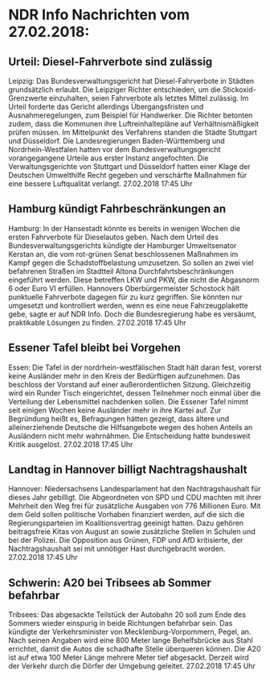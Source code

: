 # NDR Info Nachrichten vom 27.02.2018:


## Urteil: Diesel-Fahrverbote sind zulässig
Leipzig: Das Bundesverwaltungsgericht hat Diesel-Fahrverbote in Städten grundsätzlich erlaubt. Die Leipziger Richter entschieden, um die Stickoxid-Grenzwerte einzuhalten, seien Fahrverbote als letztes Mittel zulässig. Im Urteil forderte das Gericht allerdings Übergangsfristen und Ausnahmeregelungen, zum Beispiel für Handwerker. Die Richter betonten zudem, dass die Kommunen ihre Luftreinhaltepläne auf Verhältnismäßigkeit prüfen müssen. Im Mittelpunkt des Verfahrens standen die Städte Stuttgart und Düsseldorf. Die Landesregierungen Baden-Württemberg und Nordrhein-Westfalen hatten vor dem Bundesverwaltungsgericht vorangegangene Urteile aus erster Instanz angefochten. Die Verwaltungsgerichte von Stuttgart und Düsseldorf hatten einer Klage der Deutschen Umwelthilfe Recht gegeben und verschärfte Maßnahmen für eine bessere Luftqualität verlangt. 27.02.2018 17:45 Uhr 

## Hamburg kündigt Fahrbeschränkungen an
Hamburg: In der Hansestadt könnte es bereits in wenigen Wochen die ersten Fahrverbote für Dieselautos geben. Nach dem Urteil des Bundesverwaltungsgerichts kündigte der Hamburger Umweltsenator Kerstan an, die vom rot-grünen Senat beschlossenen Maßnahmen im Kampf gegen die Schadstoffbelastung umzusetzen. So sollen an zwei viel befahrenen Straßen im Stadtteil Altona Durchfahrtsbeschränkungen eingeführt werden. Diese betreffen LKW und PKW, die nicht die Abgasnorm 6 oder Euro VI erfüllen. Hannovers Oberbürgermeister Schostock hält punktuelle Fahrverbote dagegen für zu kurz gegriffen. Sie könnten nur umgesetzt und kontrolliert werden, wenn es eine neue Fahrzeugplakette gebe, sagte er auf NDR Info. Doch die Bundesregierung habe es versäumt, praktikable Lösungen zu finden. 27.02.2018 17:45 Uhr 

## Essener Tafel bleibt bei Vorgehen
Essen:	Die Tafel in der nordrhein-westfälischen Stadt hält daran fest, vorerst keine Ausländer mehr in den Kreis der Bedürftigen aufzunehmen. Das beschloss der Vorstand auf einer außerordentlichen Sitzung. Gleichzeitig wird ein Runder Tisch eingerichtet, dessen Teilnehmer  noch einmal über die Verteilung der Lebensmittel nachdenken sollen. Die Essener Tafel nimmt seit einigen Wochen keine Ausländer mehr in ihre Kartei auf. Zur Begründung heißt es, Befragungen hätten gezeigt, dass ältere und alleinerziehende Deutsche die Hilfsangebote wegen des hohen Anteils an Ausländern nicht mehr wahrnähmen. Die Entscheidung hatte bundesweit Kritik ausgelöst. 27.02.2018 17:45 Uhr 

## Landtag in Hannover billigt Nachtragshaushalt
Hannover:	Niedersachsens Landesparlament hat den Nachtragshaushalt für dieses Jahr gebilligt. Die Abgeordneten von SPD und CDU machten mit ihrer Mehrheit den Weg frei für zusätzliche Ausgaben von 776 Millionen Euro. Mit dem Geld sollen politische Vorhaben finanziert werden, auf die sich die Regierungsparteien im Koalitionsvertrag geeinigt hatten. Dazu gehören beitragsfreie Kitas von August an sowie zusätzliche Stellen in Schulen und bei der Polizei. Die Opposition aus Grünen, FDP und AfD kritisierte, der Nachtragshaushalt sei mit unnötiger Hast durchgebracht worden. 27.02.2018 17:45 Uhr 

## Schwerin: A20 bei Tribsees ab Sommer befahrbar
Tribsees: Das abgesackte Teilstück der Autobahn 20 soll zum Ende des Sommers wieder einspurig in beide Richtungen befahrbar sein. Das kündigte der Verkehrsminister von Mecklenburg-Vorpommern, Pegel, an. Nach seinen Angaben wird eine 800 Meter lange Behelfsbrücke aus Stahl errichtet, damit die Autos die schadhafte Stelle überqueren können. Die A20 ist auf etwa 100 Meter Länge mehrere Meter tief abgesackt. Derzeit wird der Verkehr durch die Dörfer der Umgebung geleitet. 27.02.2018 17:45 Uhr 
